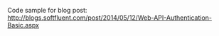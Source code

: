 Code sample for blog post: http://blogs.softfluent.com/post/2014/05/12/Web-API-Authentication-Basic.aspx

